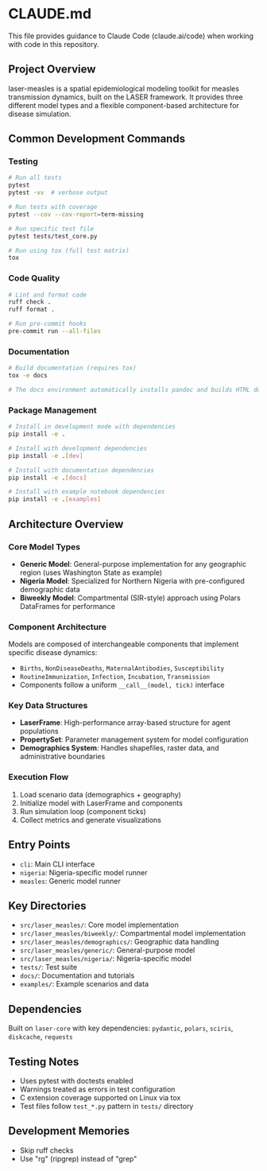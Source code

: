 # CLAUDE.md

This file provides guidance to Claude Code (claude.ai/code) when working with code in this repository.

## Project Overview

laser-measles is a spatial epidemiological modeling toolkit for measles transmission dynamics, built on the LASER framework. It provides three different model types and a flexible component-based architecture for disease simulation.

## Common Development Commands

### Testing
```bash
# Run all tests
pytest
pytest -vv  # verbose output

# Run tests with coverage
pytest --cov --cov-report=term-missing

# Run specific test file
pytest tests/test_core.py

# Run using tox (full test matrix)
tox
```

### Code Quality
```bash
# Lint and format code
ruff check .
ruff format .

# Run pre-commit hooks
pre-commit run --all-files
```

### Documentation
```bash
# Build documentation (requires tox)
tox -e docs

# The docs environment automatically installs pandoc and builds HTML docs
```

### Package Management
```bash
# Install in development mode with dependencies
pip install -e .

# Install with development dependencies
pip install -e .[dev]

# Install with documentation dependencies
pip install -e .[docs]

# Install with example notebook dependencies
pip install -e .[examples]
```

## Architecture Overview

### Core Model Types
- **Generic Model**: General-purpose implementation for any geographic region (uses Washington State as example)
- **Nigeria Model**: Specialized for Northern Nigeria with pre-configured demographic data
- **Biweekly Model**: Compartmental (SIR-style) approach using Polars DataFrames for performance

### Component Architecture
Models are composed of interchangeable components that implement specific disease dynamics:
- `Births`, `NonDiseaseDeaths`, `MaternalAntibodies`, `Susceptibility`
- `RoutineImmunization`, `Infection`, `Incubation`, `Transmission`
- Components follow a uniform `__call__(model, tick)` interface

### Key Data Structures
- **LaserFrame**: High-performance array-based structure for agent populations
- **PropertySet**: Parameter management system for model configuration
- **Demographics System**: Handles shapefiles, raster data, and administrative boundaries

### Execution Flow
1. Load scenario data (demographics + geography)
2. Initialize model with LaserFrame and components
3. Run simulation loop (component ticks)
4. Collect metrics and generate visualizations

## Entry Points
- `cli`: Main CLI interface
- `nigeria`: Nigeria-specific model runner
- `measles`: Generic model runner

## Key Directories
- `src/laser_measles/`: Core model implementation
- `src/laser_measles/biweekly/`: Compartmental model implementation
- `src/laser_measles/demographics/`: Geographic data handling
- `src/laser_measles/generic/`: General-purpose model
- `src/laser_measles/nigeria/`: Nigeria-specific model
- `tests/`: Test suite
- `docs/`: Documentation and tutorials
- `examples/`: Example scenarios and data

## Dependencies
Built on `laser-core` with key dependencies: `pydantic`, `polars`, `sciris`, `diskcache`, `requests`

## Testing Notes
- Uses pytest with doctests enabled
- Warnings treated as errors in test configuration
- C extension coverage supported on Linux via tox
- Test files follow `test_*.py` pattern in `tests/` directory

## Development Memories
- Skip ruff checks
- Use "rg" (ripgrep) instead of "grep"